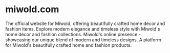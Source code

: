 # miwold.com
The official website for Miwold, offering beautifully crafted home décor and fashion items.  Explore modern elegance and timeless style with Miwold's home décor and fashion collections.  Miwold's online presence - showcasing our unique blend of modern and timeless designs.  A platform for Miwold's beautifully crafted home and fashion products.
